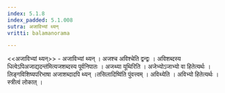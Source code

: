 ```yaml
---
index: 5.1.8
index_padded: 5.1.008
sutra: अजाविभ्यां थ्यन्
vritti: balamanorama

---
```

<<अजाविभ्यां थ्यन्>> - अजाविभ्यां थ्यन् । अजश्च अविश्चेति द्वन्द्वः । अविशब्दस्य धित्वेऽपिअजाद्यदन्त॑मित्यजशब्दस्य पूर्वनिपातः । अजथ्या यूथिरिति । अजेभ्योऽजाभ्यो वा हितेत्यर्थः । लिङ्गविशिष्यपरिभाषा अजाशब्दादपि थ्यन् ।तसिलादिष्वि॑ति पुंवत्त्वम् । अविथ्येति । अविभ्यो हितेत्यर्थः । स्त्रीत्वं लोकात् । 